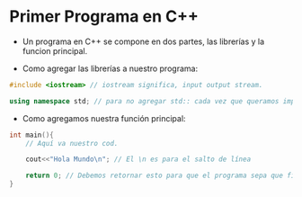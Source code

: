 # Primer Programa en C++

- Un programa en C++ se compone en dos partes, las librerías y la funcion principal.

* Como agregar las librerías a nuestro programa:

```cpp
#include <iostream> // iostream significa, input output stream.

using namespace std; // para no agregar std:: cada vez que queramos imprimir algo.
```

* Como agregamos nuestra función principal:

```cpp
int main(){
    // Aquí va nuestro cod.

    cout<<"Hola Mundo\n"; // El \n es para el salto de línea

    return 0; // Debemos retornar esto para que el programa sepa que finalizamos correctamente.
}
```